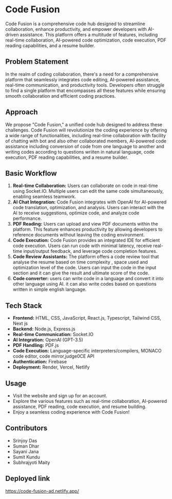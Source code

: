 # Code Fusion

Code Fusion is a comprehensive code hub designed to streamline collaboration, enhance productivity, and empower developers with AI-driven assistance. This platform offers a multitude of features, including real-time collaboration, AI-powered code optimization, code execution, PDF reading capabilities, and a resume builder.

## Problem Statement
In the realm of coding collaboration, there's a need for a comprehensive platform that seamlessly integrates code editing, AI-powered assistance, real-time communication, and productivity tools. Developers often struggle to find a single platform that encompasses all these features while ensuring smooth collaboration and efficient coding practices.

## Approach
We propose "Code Fusion," a unified code hub designed to address these challenges. Code Fusion will revolutionize the coding experience by offering a wide range of functionalities, including real-time collaboration with facility of chatting with bot and also other collaborated members, AI-powered code assistance including conversion of code from one language to another and writing codes according to questions wriiten in natural language, code execution, PDF reading capabilities, and a resume builder.

## Basic Workflow
1. **Real-time Collaboration:** Users can collaborate on code in real-time using Socket.IO. Multiple users can edit the same code simultaneously, enabling seamless teamwork.
2. **AI Chat Integration:** Code Fusion integrates with OpenAI for AI-powered code translation, optimization, and analysis. Users can interact with the AI to receive suggestions, optimize code, and analyze code performance.
3. **PDF Reading:** Users can upload and view PDF documents within the platform. This feature enhances productivity by allowing developers to reference documents without leaving the coding environment.
4. **Code Execution:** Code Fusion provides an integrated IDE for efficient code execution. Users can run code with minimal latency, receive real-time input/output feedback, and leverage code completion features.
5. **Code Review Assistants:** The platform offers a code review tool that analyse the resume based on time complexity , space used and optimization level of the code. Users can input the code in the input section and it can give the result and ultimate score of the code.
6. **Code converter:** users can write code in a language and convert it into other language using AI. it can also write codes based on questions written in simple english language.

## Tech Stack
- **Frontend:** HTML, CSS, JavaScript, React.js, Typescript, Tailwind CSS, Next js
- **Backend:** Node.js, Express.js
- **Real-time Communication:** Socket.IO
- **AI Integration:** OpenAI (GPT-3.5)
- **PDF Handling:** PDF.js
- **Code Execution:** Language-specific interpreters/compilers, MONACO code editor, code mirror,judge0CE API
- **Authentication:** Firebase
- **Deployment:** Render, Vercel, Netlify

## Usage
- Visit the website and sign up for an account.
- Explore the various features such as real-time collaboration, AI-powered assistance, PDF reading, code execution, and resume building.
- Enjoy a seamless coding experience with Code Fusion!

## Contributors
- Srinjoy Das
- Suman Dhar
- Sayani Jana
- Sumit Kundu
- Subhrajyoti Maity

## Deployed link 
https://code-fusion-ad.netlify.app/
